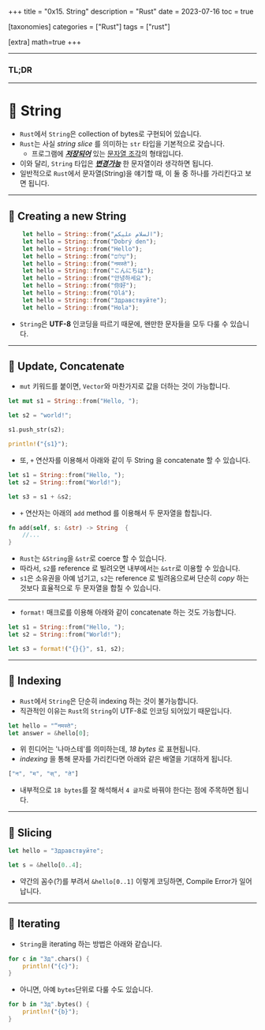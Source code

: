 +++
title = "0x15. String"
description = "Rust"
date = 2023-07-16
toc = true

[taxonomies]
categories = ["Rust"]
tags = ["rust"]

[extra]
math=true
+++

---
### <txtred>**TL;DR**</txtred>

---
# 📌 String
- `Rust`에서 `String`은 <txtylw>collection of bytes</txtylw>로 구현되어 있습니다.
- `Rust`는 사실 <txtylw>*string slice*</txtylw> 를 의미하는 `str` 타입을 기본적으로 갖습니다.
    - 프로그램에 <u>***저장되어***</u> 있는 <u>문자열 조각</u>의 형태입니다.
- 이와 달리, `String` 타입은 <u>***변경가능***</u> 한 문자열이라 생각하면 됩니다.
- 일반적으로 `Rust`에서 <txtylw>문자열(String)</txtylw>을 얘기할 때, 이 둘 중 하나를 가리킨다고 보면 됩니다.

---
## 📍 Creating a new String
```rust
    let hello = String::from("السلام عليكم");
    let hello = String::from("Dobrý den");
    let hello = String::from("Hello");
    let hello = String::from("שָׁלוֹם");
    let hello = String::from("नमस्ते");
    let hello = String::from("こんにちは");
    let hello = String::from("안녕하세요");
    let hello = String::from("你好");
    let hello = String::from("Olá");
    let hello = String::from("Здравствуйте");
    let hello = String::from("Hola");
```
- `String`은 **UTF-8** 인코딩을 따르기 때문에, 왠만한 문자들을 모두 다룰 수 있습니다.

---
## 📍 Update, Concatenate
- `mut` 키워드를 붙이면, `Vector`와 마찬가지로 값을 더하는 것이 가능합니다.
```rust
let mut s1 = String::from("Hello, ");

let s2 = "world!";

s1.push_str(s2);

println!("{s1}");
```

- 또, `+` 연산자를 이용해서 아래와 같이 두 String 을 concatenate 할 수 있습니다.

```rust
let s1 = String::from("Hello, ");
let s2 = String::from("World!");

let s3 = s1 + &s2;
```

- `+` 연산자는 아래의 `add` method 를 이용해서 두 문자열을 합칩니다.

```rust
fn add(self, s: &str) -> String  {
    //...
}
```

- `Rust`는 `&String`을 `&str`로 coerce 할 수 있습니다.
- 따라서, `s2`를 reference 로 빌려오면 내부에서는 `&str`로 이용할 수 있습니다.
- `s1`은 소유권을 아예 넘기고, `s2`는 reference 로 빌려옴으로써 단순히 <txtylw>*copy*</txtylw> 하는 것보다 효율적으로 두 문자열을 합칠 수 있습니다.

---

- `format!` 매크로를 이용해 아래와 같이 concatenate 하는 것도 가능합니다.

```rust
let s1 = String::from("Hello, ");
let s2 = String::from("World!");

let s3 = format!("{}{}", s1, s2);
```

---
## 📍 Indexing
- `Rust`에서 `String`은 <txtylw>단순히 indexing 하는 것이 불가능</txtylw>합니다.
- 직관적인 이유는 `Rust`의 `String`이 <txtylw>UTF-8</txtylw>로 인코딩 되어있기 때문입니다.
```rust
let hello = "“नमस्ते";
let answer = &hello[0];
```
- 위 힌디어는 '나마스테'를 의미하는데, *18 bytes* 로 표현됩니다.
- *indexing* 을 통해 문자를 가리킨다면 아래와 같은 배열을 기대하게 됩니다.
```rust
["न", "म", "स्", "ते"]
```

- 내부적으로 `18 bytes`를 잘 해석해서 `4 글자`로 바꿔야 한다는 점에 주목하면 됩니다.

---
## 📍 Slicing
```rust
let hello = "Здравствуйте";

let s = &hello[0..4];
```

- 약간의 <txtylw>꼼수</txtylw>(?)를 부려서 `&hello[0..1]` 이렇게 코딩하면, <txtred>Compile Error</txtred>가 일어납니다.

---
## 📍 Iterating
- `String`을 iterating 하는 방법은 아래와 같습니다.
```rust
for c in "Зд".chars() {
    println!("{c}");
}
```

- 아니면, 아예 `bytes`단위로 다룰 수도 있습니다.
```rust
for b in "Зд".bytes() {
    println!("{b}");
}
```
